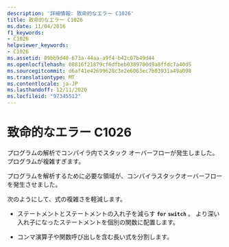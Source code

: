 ```yaml
---
description: '詳細情報: 致命的なエラー C1026'
title: 致命的なエラー C1026
ms.date: 11/04/2016
f1_keywords:
- C1026
helpviewer_keywords:
- C1026
ms.assetid: 89bb9d40-673a-44aa-a9f4-b42c07b49d44
ms.openlocfilehash: 08816f21879cf6dfbeb0389700d9a8ffdc7a40d5
ms.sourcegitcommit: d6af41e42699628c3e2e6063ec7b03931a49a098
ms.translationtype: MT
ms.contentlocale: ja-JP
ms.lasthandoff: 12/11/2020
ms.locfileid: "97345512"
---
```

# <a name="fatal-error-c1026"></a>致命的なエラー C1026

プログラムの解析でコンパイラ内でスタック オーバーフローが発生しました。プログラムが複雑すぎます。

プログラムを解析するために必要な領域が、コンパイラスタックオーバーフローを発生させました。

次のようにして、式の複雑さを軽減します。

- ステートメントとステートメントの入れ子を減らす **`for`** **`switch`** 。 より深い入れ子になったステートメントを個別の関数に配置します。

- コンマ演算子や関数呼び出しを含む長い式を分割します。
